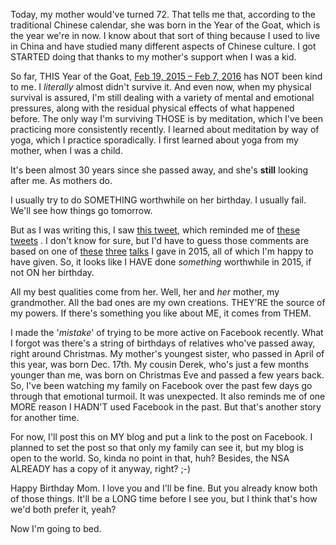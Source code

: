 Today, my mother would've turned 72. That tells me that, according to the traditional Chinese calendar, she was born in the Year of the Goat, which is the year we're in now. I know about that sort of thing because I used to live in China and have studied many different aspects of Chinese culture. I got STARTED doing that thanks to my mother's support when I was a kid.

So far, THIS Year of the Goat, [Feb 19, 2015 – Feb  7, 2016](https://en.wikipedia.org/wiki/Chinese_zodiac#Years) has NOT been kind to me. I *literally* almost didn't survive it. And even now, when my physical survival is assured, I'm still dealing with a variety of mental and emotional pressures, along with the residual physical effects of what happened before. The only way I'm surviving THOSE is by meditation, which I've been practicing more consistently recently. I learned about meditation by way of yoga, which I practice sporadically. I first learned about yoga from my mother, when I was a child.

It's been almost 30 years since she passed away, and she's **still** looking after me. As mothers do.

I usually try to do SOMETHING worthwhile on her birthday. I usually fail. We'll see how things go tomorrow.

But as I was writing this, I saw [this tweet](https://twitter.com/ryanflorence/status/680974015230414848), which reminded me of [these](https://twitter.com/fivetanley/status/680933961883713536) [tweets](https://twitter.com/fivetanley/status/680935051362582528) . I don't know for sure, but I'd have to guess those comments are based on one of [these](https://speakerdeck.com/kojoidrissa/discussing-practical-inclusivity) [three](https://speakerdeck.com/kojoidrissa/djangocon-us-2015-practicing-inclusion) [talks](https://speakerdeck.com/kojoidrissa/pytexas-2015-building-a-more-inclusive-python-community-culture) I gave in 2015, all of which I'm happy to have given. So, it looks like I HAVE done *something* worthwhile in 2015, if not ON her birthday.

All my best qualities come from her. Well, her and *her* mother, my grandmother. All the bad ones are my own creations. THEY'RE the source of my powers. If there's something you like about ME, it comes from THEM.

I made the '*mistake*' of trying to be more active on Facebook recently. What I forgot was there's a string of birthdays of relatives who've passed away, right around Christmas. My mother's youngest sister, who passed in April of this year, was born Dec. 17th. My cousin Derek, who's just a few months younger than me, was born on Christmas Eve and passed a few years back. So, I've been watching my family on Facebook over the past few days go through that emotional turmoil. It was unexpected. It also reminds me of one MORE reason I HADN'T used Facebook in the past. But that's another story for another time.

For now, I'll post this on MY blog and put a link to the post on Facebook. I planned to set the post so that only my family can see it, but my blog is open to the world. So, kinda no point in that, huh? Besides, the NSA ALREADY has a copy of it anyway, right? ;-)

Happy Birthday Mom. I love you and I'll be fine. But you already know both of those things. It'll be a LONG time before I see you, but I think that's how we'd both prefer it, yeah?

Now I'm going to bed.